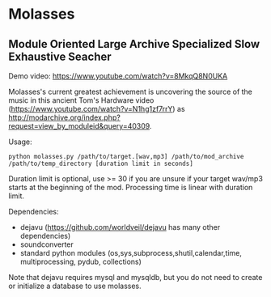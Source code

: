 Molasses
========

Module Oriented Large Archive Specialized Slow Exhaustive Seacher
-----------------------------------------------------------------

Demo video:
https://www.youtube.com/watch?v=8MkqQ8N0UKA

Molasses's current greatest achievement is uncovering the source of the music in
this ancient Tom's Hardware video (https://www.youtube.com/watch?v=N1hg1zf7rrY)
as http://modarchive.org/index.php?request=view_by_moduleid&query=40309. 

Usage:

    python molasses.py /path/to/target.[wav,mp3] /path/to/mod_archive /path/to/temp_directory [duration limit in seconds]

Duration limit is optional, use >= 30 if you are unsure if your target wav/mp3
starts at the beginning of the mod. Processing time is linear with duration
limit.

Dependencies:
+ dejavu (https://github.com/worldveil/dejavu has many other dependencies)
+ soundconverter
+ standard python modules (os,sys,subprocess,shutil,calendar,time,
    multiprocessing, pydub, collections)

Note that dejavu requires mysql and mysqldb, but you do not need to create or
initialize a database to use molasses.
